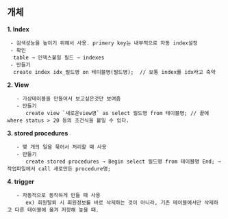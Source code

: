 ## 개체

**1. Index**
  
  ```
   - 검색성능을 높이기 위해서 사용. primery key는 내부적으로 자동 index설정
   - 확인
    table → 인덱스붙일 필드 → indexes
   - 만들기
    create index idx_필드명 on 테이블명(필드명);	// 보통 index를 idx라고 축약	
  ```
**2. View**
  ```
     - 가상테이블을 만들어서 보고싶은것만 보여줌
     - 만들기
     	create view `새로운view명` as select 필드명 from 테이블명;	// 끝에 where status > 20 등의 조건식을 붙일 수 있다.
  ```
**3. stored procedures**
  ```
     - 몇 개의 일을 묶어서 처리할 때 사용
     - 만들기
     	create stored procedures → Begin select 필드명 from 테이블명 End; → 작업파일에서 call 새로만든 procedure명;
  ```
**4. trigger**
  ```
     - 자동적으로 동작하게 만들 때 사용 
     	ex) 회원탈퇴 시 회원정보를 바로 삭제하는 것이 아니라, 기존 테이블에서만 삭제하고 다른 테이블에 옮겨 저장해 놓을 때.
